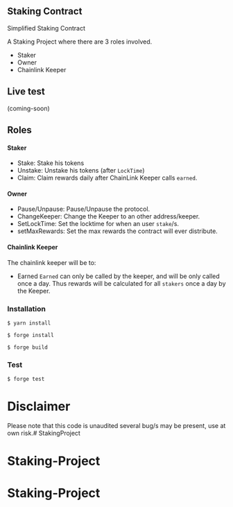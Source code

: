 ## Staking Contract

Simplified Staking Contract

A Staking Project where there are 3 roles involved.

- Staker
- Owner
- Chainlink Keeper

## Live test
(coming-soon)

## Roles

#### Staker
- Stake: Stake his tokens
- Unstake: Unstake his tokens (after `LockTime`)
- Claim: Claim rewards daily after ChainLink Keeper calls `earned`.


#### Owner
- Pause/Unpause: Pause/Unpause the protocol.
- ChangeKeeper: Change the Keeper to an other address/keeper.
- SetLockTime: Set the locktime for when an user `stake`/s.
- setMaxRewards: Set the max rewards the contract will ever distribute.


#### Chainlink Keeper
The chainlink keeper will be to:
- Earned
`Earned` can only be called by the keeper, and will be only called once a day.
Thus rewards will be calculated for all `stakers` once a day by the Keeper.

### Installation

```shell
$ yarn install
```

```shell
$ forge install
```

```shell
$ forge build
```

### Test

```shell
$ forge test
```

# Disclaimer
Please note that this code is unaudited several bug/s may be present, use
at own risk.# StakingProject
# Staking-Project
# Staking-Project
